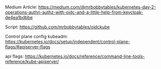 Medium Article:
https://medium.com/@mrbobbytables/kubernetes-day-2-operations-authn-authz-with-oidc-and-a-little-help-from-keycloak-de4ea1bdbbe

Script:
https://github.com/mrbobbytables/oidckube

Control plane config kubeadm:
https://kubernetes.io/docs/setup/independent/control-plane-flags/#apiserver-flags

api flags:
https://kubernetes.io/docs/reference/command-line-tools-reference/kube-apiserver/
